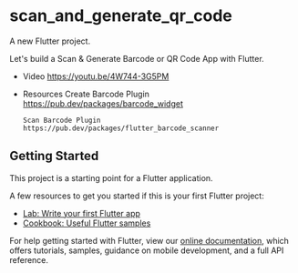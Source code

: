 # scan_and_generate_qr_code

A new Flutter project.

Let's build a Scan &  Generate Barcode or QR Code App with Flutter.

- Video
   https://youtu.be/4W744-3G5PM

- Resources
     Create Barcode Plugin
     https://pub.dev/packages/barcode_widget
  
      Scan Barcode Plugin
      https://pub.dev/packages/flutter_barcode_scanner


## Getting Started

This project is a starting point for a Flutter application.

A few resources to get you started if this is your first Flutter project:

- [Lab: Write your first Flutter app](https://flutter.dev/docs/get-started/codelab)
- [Cookbook: Useful Flutter samples](https://flutter.dev/docs/cookbook)

For help getting started with Flutter, view our
[online documentation](https://flutter.dev/docs), which offers tutorials,
samples, guidance on mobile development, and a full API reference.
